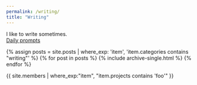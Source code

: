 ```yaml
---
permalink: /writing/
title: "Writing"
---
```


I like to write sometimes.  
<a href="https://flubbergasted.tumblr.com/">Daily prompts</a>

{% assign posts = site.posts | where_exp: 'item', 'item.categories contains "writing"' %}
{% for post in posts %}
  {% include archive-single.html %}
{% endfor %}

{{ site.members | where_exp:"item",
"item.projects contains 'foo'" }}
